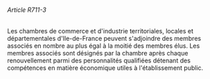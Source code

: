 ###### Article R711-3

Les chambres de commerce et d'industrie territoriales, locales et départementales d'Ile-de-France peuvent s'adjoindre des membres associés en nombre au plus égal à la moitié des membres élus. Les membres associés sont désignés par la chambre après chaque renouvellement parmi des personnalités qualifiées détenant des compétences en matière économique utiles à l'établissement public.

